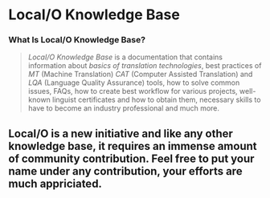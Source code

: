 # LocaI/O Knowledge Base

### What Is LocaI/O Knowledge Base?

> *LocaI/O Knowledge Base* is a documentation that contains information about *basics of translation technologies*, best practices of *MT* (Machine Translation) *CAT* (Computer Assisted Translation) and *LQA* (Language Quality Assurance) tools,
how to solve common issues, FAQs, how to create best workflow for various projects, well-known linguist certificates and how to obtain them, necessary skills to have to become an industry professional and much more.

## LocaI/O is a new initiative and like any other knowledge base, it requires an immense amount of community contribution. Feel free to put your name under any contribution, your efforts are much appriciated.

